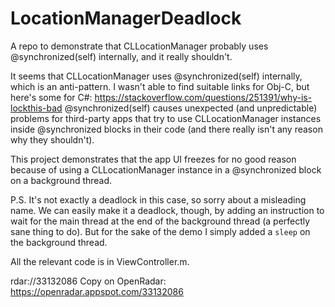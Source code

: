 # LocationManagerDeadlock
A repo to demonstrate that CLLocationManager probably uses @synchronized(self) internally, and it really shouldn't.

It seems that CLLocationManager uses @synchronized(self) internally, which is an anti-pattern. I wasn't able to find suitable links for Obj-C, but here's some for C#: https://stackoverflow.com/questions/251391/why-is-lockthis-bad
@synchronized(self) causes unexpected (and unpredictable) problems for third-party apps that try to use CLLocationManager instances inside @synchronized blocks in their code (and there really isn't any reason why they shouldn't).

This project demonstrates that the app UI freezes for no good reason because of using a CLLocationManager instance in a @synchronized block on a background thread.

P.S. It's not exactly a deadlock in this case, so sorry about a misleading name. We can easily make it a deadlock, though, by adding an instruction to wait for the main thread at the end of the background thread (a perfectly sane thing to do). But for the sake of the demo I simply added a `sleep` on the background thread.

All the relevant code is in ViewController.m.

rdar://33132086
Copy on OpenRadar: https://openradar.appspot.com/33132086
